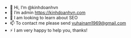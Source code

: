 - 👋 Hi, I’m @kinhdoanhvn
- 🌱 I’m admin https://kinhdoanhvn.com
- 💞️ I am looking to learn about SEO
- 📫 To contact me please send vuhainam1969@gmail.com
- ⚡ I am very happy to help you, thanks!

<!---
kinhdoanhvn/kinhdoanhvn is a ✨ special ✨ repository because its `README.md` (this file) appears on your GitHub profile.
You can click the Preview link to take a look at your changes.
--->
